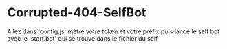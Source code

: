 # Corrupted-404-SelfBot
Allez dans 'config.js' mètre votre token et votre préfix puis lancé le self bot avec le 'start.bat' qui se trouve dans le fichier du self
